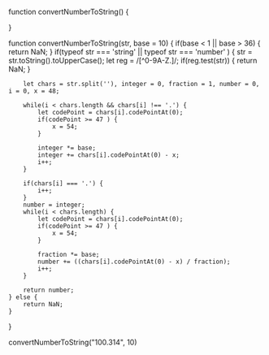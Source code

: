 function convertNumberToString() {

}


function convertNumberToString(str, base = 10) {
    if(base < 1 || base > 36) {
        return NaN;
    }
    if(typeof str === 'string' || typeof str === 'number' ) {
        str = str.toString().toUpperCase();
        let reg = /[^0-9A-Z.]/;
        if(reg.test(str)) {
            return NaN;
        }

        let chars = str.split(''), integer = 0, fraction = 1, number = 0, i = 0, x = 48;

        while(i < chars.length && chars[i] !== '.') {
            let codePoint = chars[i].codePointAt(0);
            if(codePoint >= 47 ) {
                x = 54;
            }

            integer *= base;
            integer += chars[i].codePointAt(0) - x;
            i++;
        }

        if(chars[i] === '.') {
            i++; 
        }
        number = integer;
        while(i < chars.length) {
            let codePoint = chars[i].codePointAt(0);
            if(codePoint >= 47 ) {
                x = 54;
            }

            fraction *= base; 
            number += ((chars[i].codePointAt(0) - x) / fraction);
            i++;
        }

        return number;
    } else {
        return NaN;
    }
}

convertNumberToString("100.314", 10)